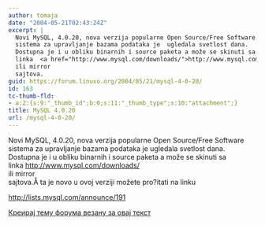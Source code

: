 ```yaml
---
author: tomaja
date: "2004-05-21T02:43:24Z"
excerpt: |
  Novi MySQL, 4.0.20, nova verzija popularne Open Source/Free Software
  sistema za upravljanje bazama podataka je  ugledala svetlost dana.
  Dostupna je i u obliku binarnih i source paketa a može se skinuti sa
  linka  <a href="http://www.mysql.com/downloads/">http://www.mysql.com/downloads/</a>
  ili mirror
  sajtova.
guid: https://forum.linuxo.org/2004/05/21/mysql-4-0-20/
id: 163
tc-thumb-fld:
- a:2:{s:9:"_thumb_id";b:0;s:11:"_thumb_type";s:10:"attachment";}
title: MySQL 4.0.20
url: /mysql-4-0-20/
---
```

Novi MySQL, 4.0.20, nova verzija popularne Open Source/Free Software  
sistema za upravljanje bazama podataka je ugledala svetlost dana.  
Dostupna je i u obliku binarnih i source paketa a može se skinuti sa  
linka <http://www.mysql.com/downloads/>  
ili mirror  
sajtova.<!--break-->Å ta je novo u ovoj verziji možete pro?itati na linku 

<http://lists.mysql.com/announce/191>

[Креирај тему форума везану за овај текст](https://linuxo.org/nova-tema-na-forumu/?se_pid=163)